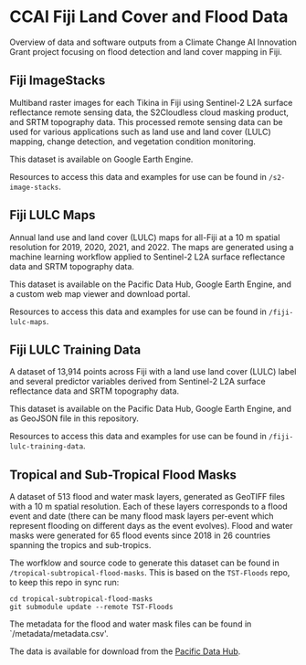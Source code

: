 # CCAI Fiji Land Cover and Flood Data

Overview of data and software outputs from a Climate Change AI Innovation Grant project focusing on flood detection and land cover mapping in Fiji.

## Fiji ImageStacks

Multiband raster images for each Tikina in Fiji using Sentinel-2 L2A surface reflectance remote sensing data, the S2Cloudless cloud masking product, and SRTM topography data. This processed remote sensing data can be used for various applications such as land use and land cover (LULC) mapping, change detection, and vegetation condition monitoring. 

This dataset is available on Google Earth Engine. 

Resources to access this data and examples for use can be found in `/s2-image-stacks`. 


## Fiji LULC Maps

Annual land use and land cover (LULC) maps for all-Fiji at a 10 m spatial resolution for 2019, 2020, 2021, and 2022. The maps are generated using a machine learning workflow applied to Sentinel-2 L2A surface reflectance data and SRTM topography data. 

This dataset is available on the Pacific Data Hub, Google Earth Engine, and a custom web map viewer and download portal.

Resources to access this data and examples for use can be found in `/fiji-lulc-maps`. 


## Fiji LULC Training Data

A dataset of 13,914 points across Fiji with a land use land cover (LULC) label and several predictor variables derived from Sentinel-2 L2A surface reflectance data and SRTM topography data. 

This dataset is available on the Pacific Data Hub, Google Earth Engine, and as GeoJSON file in this repository. 

Resources to access this data and examples for use can be found in `/fiji-lulc-training-data`. 

##  Tropical and Sub-Tropical Flood Masks

A dataset of 513 flood and water mask layers, generated as GeoTIFF files with a 10 m spatial resolution. Each of these layers corresponds to a flood event and date (there can be many flood mask layers per-event which represent flooding on different days as the event evolves). Flood and water masks were generated for 65 flood events since 2018 in 26 countries spanning the tropics and sub-tropics.

The worfklow and source code to generate this dataset can be found in `/tropical-subtropical-flood-masks`. This is based on the `TST-Floods` repo, to keep this repo in sync run:

```
cd tropical-subtropical-flood-masks
git submodule update --remote TST-Floods
```

The metadata for the flood and water mask files can be found in `/metadata/metadata.csv'.

The data is available for download from the [Pacific Data Hub](pacificdata.org/data/dataset/tropical-and-sub-tropical-flood-and-water-masks).
